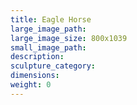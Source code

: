 ```yaml
---
title: Eagle Horse
large_image_path:
large_image_size: 800x1039
small_image_path:
description:
sculpture_category:
dimensions:
weight: 0
---
```

